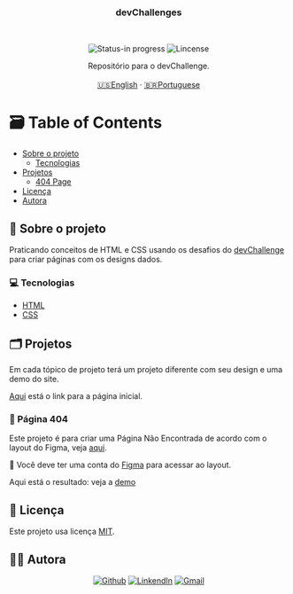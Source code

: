 <h3 align="center">devChallenges</h3>
</br> 

<p align="center">
      <img src="https://img.shields.io/badge/status-in%20progress-brightgreen" alt="Status-in progress" />
      <img src="https://img.shields.io/static/v1?label=Lincense&message=MIT&color=0000ff " alt="Lincense" />
</p>

<p align="center">
  Repositório para o devChallenge.
  <br />
  <br />
  <a href="README.md">🇺🇸English</a>
   ·
  <a href="README-pt.md">🇧🇷Portuguese</a>
</p>

<!-- TABLE OF CONTENTS -->
# :card_file_box: Table of Contents

* [Sobre o projeto](#book-sobre-o-projeto)
  * [Tecnologias](#computer-tecnologias)
* [Projetos](#card_index_dividers-projetos)
  * [404 Page](#pushpin-404-page)
* [Licença](#page_facing_up-licença)
* [Autora](#woman_technologist-autora)

## :book: Sobre o projeto

Praticando conceitos de HTML e CSS usando os desafios do [devChallenge](https://devchallenges.io) para criar páginas com os designs dados.

### :computer: Tecnologias

* [HTML](https://html.com)
* [CSS](https://devdocs.io/css/)

## :card_index_dividers: Projetos

Em cada tópico de projeto terá um projeto diferente com seu design e uma demo do site.

[Aqui](https://devchallenges-omega.vercel.app) está o link para a página inicial. 

### :pushpin: Página 404

Este projeto é para criar uma Página Não Encontrada de acordo com o layout do Figma, veja [aqui](https://www.figma.com/file/QeKWLNhB13zDjJzqR22TKE/404-page-challenge?node-id=0%3A1).


🚨 Você deve ter uma conta do [Figma](https://www.figma.com) para acessar ao layout.

Aqui está o resultado: veja a [demo](https://devchallenges-omega.vercel.app/404-page/index.html)
## :page_facing_up: Licença

Este projeto usa licença [MIT](https://github.com/3salles/devchalleng/blob/main/LICENSE).

## ‍:woman_technologist: Autora

<p align="center">
  <a href="https://github.com/3salles"><img src="https://img.shields.io/badge/-Github-000?style=flat-square&logo=Github&logoColor=white&link=https://github.com/3salles" alt="Github" /></a>
  <a href="https://www.linkedin.com/in/beatriz-salles-b701a31a6/"><img src="https://img.shields.io/badge/-LinkedIn-blue?style=flat-square&logo=Linkedin&logoColor=white&link=https://www.linkedin.com/in/beatriz-salles-b701a31a6" alt="LinkendIn" /></a>
  <a href="mailto:beatrizsallesss@gmail.com"><img src="https://img.shields.io/badge/-Gmail-c14438?style=flat-square&logo=Gmail&logoColor=white&link=mailto:beatrizsallesss@gmail.com" alt="Gmail" /></a>